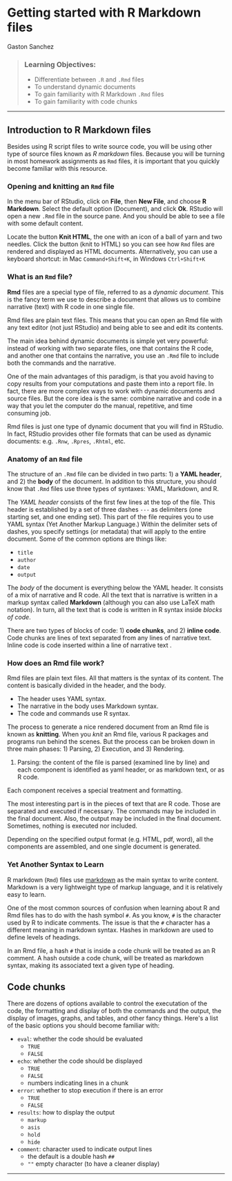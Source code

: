 Getting started with R Markdown files
================
Gaston Sanchez

> ### Learning Objectives:
>
> -   Differentiate between `.R` and `.Rmd` files
> -   To understand dynamic documents
> -   To gain familiarity with R Markdown `.Rmd` files
> -   To gain familiarity with code chunks

------------------------------------------------------------------------

Introduction to R Markdown files
--------------------------------

Besides using R script files to write source code, you will be using other type of source files known as *R markdown* files. Because you will be turning in most homework assignments as `Rmd` files, it is important that you quickly become familiar with this resource.

### Opening and knitting an `Rmd` file

In the menu bar of RStudio, click on **File**, then **New File**, and choose **R Markdown**. Select the default option (Document), and click **Ok**. RStudio will open a new `.Rmd` file in the source pane. And you should be able to see a file with some default content.

Locate the button **Knit HTML**, the one with an icon of a ball of yarn and two needles. Click the button (knit to HTML) so you can see how `Rmd` files are rendered and displayed as HTML documents. Alternatively, you can use a keyboard shortcut: in Mac `Command+Shift+K`, in Windows `Ctrl+Shift+K`

### What is an `Rmd` file?

**Rmd** files are a special type of file, referred to as a *dynamic document*. This is the fancy term we use to describe a document that allows us to combine narrative (text) with R code in one single file.

Rmd files are plain text files. This means that you can open an Rmd file with any text editor (not just RStudio) and being able to see and edit its contents.

The main idea behind dynamic documents is simple yet very powerful: instead of working with two separate files, one that contains the R code, and another one that contains the narrative, you use an `.Rmd` file to include both the commands and the narrative.

One of the main advantages of this paradigm, is that you avoid having to copy results from your computations and paste them into a report file. In fact, there are more complex ways to work with dynamic documents and source files. But the core idea is the same: combine narrative and code in a way that you let the computer do the manual, repetitive, and time consuming job.

Rmd files is just one type of dynamic document that you will find in RStudio. In fact, RStudio provides other file formats that can be used as dynamic documents: e.g. `.Rnw`, `.Rpres`, `.Rhtml`, etc.

### Anatomy of an `Rmd` file

The structure of an `.Rmd` file can be divided in two parts: 1) a **YAML header**, and 2) the **body** of the document. In addition to this structure, you should know that `.Rmd` files use three types of syntaxes: YAML, Markdown, and R.

The *YAML header* consists of the first few lines at the top of the file. This header is established by a set of three dashes `---` as delimiters (one starting set, and one ending set). This part of the file requires you to use YAML syntax (Yet Another Markup Language.) Within the delimiter sets of dashes, you specify settings (or metadata) that will apply to the entire document. Some of the common options are things like:

-   `title`
-   `author`
-   `date`
-   `output`

The *body* of the document is everything below the YAML header. It consists of a mix of narrative and R code. All the text that is narrative is written in a markup syntax called **Markdown** (although you can also use LaTeX math notation). In turn, all the text that is code is written in R syntax inside *blocks of code*.

There are two types of blocks of code: 1) **code chunks**, and 2) **inline code**. Code chunks are lines of text separated from any lines of narrative text. Inline code is code inserted within a line of narrative text .

### How does an Rmd file work?

Rmd files are plain text files. All that matters is the syntax of its content. The content is basically divided in the header, and the body.

-   The header uses YAML syntax.
-   The narrative in the body uses Markdown syntax.
-   The code and commands use R syntax.

The process to generate a nice rendered document from an Rmd file is known as **knitting**. When you *knit* an Rmd file, various R packages and programs run behind the scenes. But the process can be broken down in three main phases: 1) Parsing, 2) Execution, and 3) Rendering.

1.  Parsing: the content of the file is parsed (examined line by line) and each component is identified as yaml header, or as markdown text, or as R code.

Each component receives a special treatment and formatting.

The most interesting part is in the pieces of text that are R code. Those are separated and executed if necessary. The commands may be included in the final document. Also, the output may be included in the final document. Sometimes, nothing is executed nor included.

Depending on the specified output format (e.g. HTML, pdf, word), all the components are assembled, and one single document is generated.

### Yet Another Syntax to Learn

R markdown (`Rmd`) files use [markdown](https://daringfireball.net/projects/markdown/) as the main syntax to write content. Markdown is a very lightweight type of markup language, and it is relatively easy to learn.

One of the most common sources of confusion when learning about R and Rmd files has to do with the hash symbol `#`. As you know, `#` is the character used by R to indicate comments. The issue is that the `#` character has a different meaning in markdown syntax. Hashes in markdown are used to define levels of headings.

In an Rmd file, a hash `#` that is inside a code chunk will be treated as an R comment. A hash outside a code chunk, will be treated as markdown syntax, making its associated text a given type of heading.

Code chunks
-----------

There are dozens of options available to control the executation of the code, the formatting and display of both the commands and the output, the display of images, graphs, and tables, and other fancy things. Here's a list of the basic options you should become familiar with:

-   `eval`: whether the code should be evaluated
    -   `TRUE`
    -   `FALSE`
-   `echo`: whether the code should be displayed
    -   `TRUE`
    -   `FALSE`
    -   numbers indicating lines in a chunk
-   `error`: whether to stop execution if there is an error
    -   `TRUE`
    -   `FALSE`
-   `results`: how to display the output
    -   `markup`
    -   `asis`
    -   `hold`
    -   `hide`
-   `comment`: character used to indicate output lines
    -   the default is a double hash `##`
    -   `""` empty character (to have a cleaner display)

------------------------------------------------------------------------
